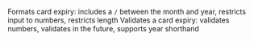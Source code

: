 Formats card expiry: includes a `/` between the month and year, restricts input to numbers, restricts length
Validates a card expiry: validates numbers, validates in the future, supports year shorthand